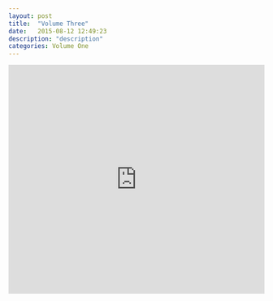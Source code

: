 ```yaml
---
layout: post
title:  "Volume Three"
date:   2015-08-12 12:49:23
description: "description"
categories: Volume One
---
```

<iframe width="100%" height="450" scrolling="no" frameborder="no" src="https://w.soundcloud.com/player/?url=https%3A//api.soundcloud.com/playlists/133699132%3Fsecret_token%3Ds-I4TJF&amp;auto_play=false&amp;hide_related=false&amp;show_comments=true&amp;show_user=true&amp;show_reposts=false&amp;visual=true"></iframe>
